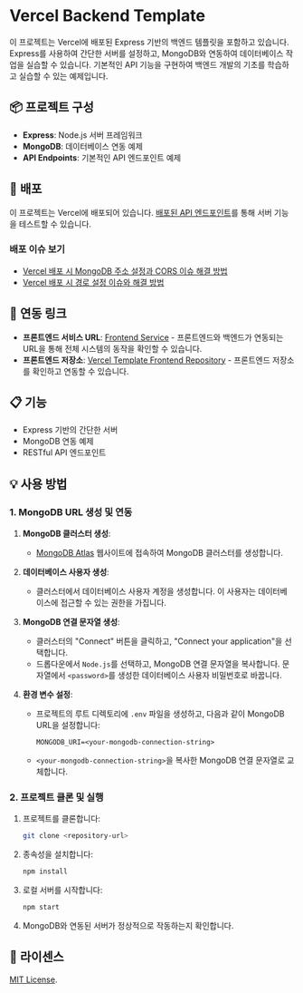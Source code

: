 # Vercel Backend Template

이 프로젝트는 Vercel에 배포된 Express 기반의 백엔드 템플릿을 포함하고 있습니다. Express를 사용하여 간단한 서버를 설정하고, MongoDB와 연동하여 데이터베이스 작업을 실습할 수 있습니다. 기본적인 API 기능을 구현하여 백엔드 개발의 기초를 학습하고 실습할 수 있는 예제입니다.

## 📦 프로젝트 구성

- **Express**: Node.js 서버 프레임워크
- **MongoDB**: 데이터베이스 연동 예제
- **API Endpoints**: 기본적인 API 엔드포인트 예제

## 🚀 배포

이 프로젝트는 Vercel에 배포되어 있습니다. [배포된 API 엔드포인트](https://vercel-backend-template.vercel.app/api/tests)를 통해 서버 기능을 테스트할 수 있습니다.

### 배포 이슈 보기

- [Vercel 배포 시 MongoDB 주소 설정과 CORS 이슈 해결 방법](https://sub-log.vercel.app/vercel-mongodb-cors-issues)
- [Vercel 배포 시 경로 설정 이슈와 해결 방법](https://sub-log.vercel.app/vercel-path-setup-issues)

## 🔗 연동 링크

- **프론트엔드 서비스 URL**: [Frontend Service](https://vercel-frontend-template.vercel.app/) - 프론트엔드와 백엔드가 연동되는 URL을 통해 전체 시스템의 동작을 확인할 수 있습니다.
- **프론트엔드 저장소**: [Vercel Template Frontend Repository](https://github.com/sssssubin/vercel-frontend-template) - 프론트엔드 저장소를 확인하고 연동할 수 있습니다.

## 📋 기능

- Express 기반의 간단한 서버
- MongoDB 연동 예제
- RESTful API 엔드포인트

## 💡 사용 방법

### 1. MongoDB URL 생성 및 연동

1. **MongoDB 클러스터 생성**:

   - [MongoDB Atlas](https://www.mongodb.com/cloud/atlas) 웹사이트에 접속하여 MongoDB 클러스터를 생성합니다.

2. **데이터베이스 사용자 생성**:

   - 클러스터에서 데이터베이스 사용자 계정을 생성합니다. 이 사용자는 데이터베이스에 접근할 수 있는 권한을 가집니다.

3. **MongoDB 연결 문자열 생성**:

   - 클러스터의 "Connect" 버튼을 클릭하고, "Connect your application"을 선택합니다.
   - 드롭다운에서 `Node.js`를 선택하고, MongoDB 연결 문자열을 복사합니다. 문자열에서 `<password>`를 생성한 데이터베이스 사용자 비밀번호로 바꿉니다.

4. **환경 변수 설정**:
   - 프로젝트의 루트 디렉토리에 `.env` 파일을 생성하고, 다음과 같이 MongoDB URL을 설정합니다:
     ```env
     MONGODB_URI=<your-mongodb-connection-string>
     ```
   - `<your-mongodb-connection-string>`을 복사한 MongoDB 연결 문자열로 교체합니다.

### 2. 프로젝트 클론 및 실행

1. 프로젝트를 클론합니다:

   ```bash
   git clone <repository-url>

   ```

2. 종속성을 설치합니다:

   ```bash
   npm install

   ```

3. 로컬 서버를 시작합니다:

   ```bash
   npm start

   ```

4. MongoDB와 연동된 서버가 정상적으로 작동하는지 확인합니다.

## 📝 라이센스

[MIT License](LICENSE).
